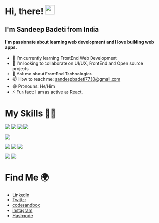 # Hi, there! <img src="https://raw.githubusercontent.com/MartinHeinz/MartinHeinz/master/wave.gif" width="30px">
## I'm Sandeep Badeti from India
#### I'm passionate about learning web development and I love building web apps. 



- 🌱 I’m currently learning FrontEnd Web Development
- 👯 I’m looking to collaborate on UI/UX, FrontEnd and Open source projects
- 💬 Ask me about FrontEnd Technologies
- 📫 How to reach me: sandeepbadeti7730@gmail.com
- 😄 Pronouns: He/Him
- ⚡ Fun fact: I am as active as React.

# My Skills 👨‍💻

<img src="https://img.shields.io/badge/HTML5-E34F26?style=for-the-badge&logo=html5&logoColor=white" />  <img src="https://img.shields.io/badge/CSS3-1572B6?style=for-the-badge&logo=css3&logoColor=white" />  <img src="https://img.shields.io/badge/JavaScript-323330?style=for-the-badge&logo=javascript&logoColor=F7DF1E" />  <img src="https://img.shields.io/badge/Python-FFD43B?style=for-the-badge&logo=python&logoColor=darkgreen" />

<img src="https://img.shields.io/badge/React-20232A?style=for-the-badge&logo=react&logoColor=61DAFB" />

<img src="https://img.shields.io/badge/Sass-CC6699?style=for-the-badge&logo=sass&logoColor=white" />  <img src="https://img.shields.io/badge/Bootstrap-563D7C?style=for-the-badge&logo=bootstrap&logoColor=white" />  <img src="https://img.shields.io/badge/Material--UI-0081CB?style=for-the-badge&logo=material-ui&logoColor=white" />

<img src="https://img.shields.io/badge/firebase-ffca28?style=for-the-badge&logo=firebase&logoColor=black" />  <img src="https://img.shields.io/badge/Git-F05032?style=for-the-badge&logo=git&logoColor=white" />

# Find Me 🌍

* [LinkedIn](https://www.linkedin.com/in/sandeep-badeti-56b3b520b)
* [Twitter](https://twitter.com/Sandeep17347946?s=09%20)
* [codesandbox](https://codesandbox.io/u/Sandeep-17-bot)
* [instagram](https://www.instagram.com/code_sandeep/)
* [Hashnode](https://hashnode.com/@Code-Sandeep)

